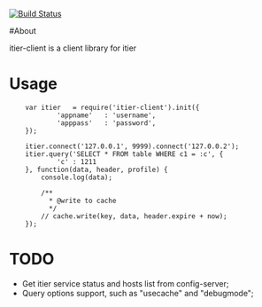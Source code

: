 [![Build Status](https://secure.travis-ci.org/aleafs/itier-client.png)](http://travis-ci.org/aleafs/itier-client)

#About

itier-client is a client library for itier

# Usage

		var itier	= require('itier-client').init({
                'appname'   : 'username',
                'apppass'   : 'password',
        });

		itier.connect('127.0.0.1', 9999).connect('127.0.0.2');
        itier.query('SELECT * FROM table WHERE c1 = :c', {
                'c' : 1211
        }, function(data, header, profile) {
			console.log(data);

			/**
			  * @write to cache
			  */
			// cache.write(key, data, header.expire + now);
        });

# TODO

* Get itier service status and hosts list from config-server;
* Query options support, such as "usecache" and "debugmode";
